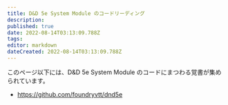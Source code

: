 ```yaml
---
title: D&D 5e System Module のコードリーディング
description: 
published: true
date: 2022-08-14T03:13:09.788Z
tags: 
editor: markdown
dateCreated: 2022-08-14T03:13:09.788Z
---
```


このページ以下には、D&D 5e System Module のコードにまつわる覚書が集められています。

- https://github.com/foundryvtt/dnd5e